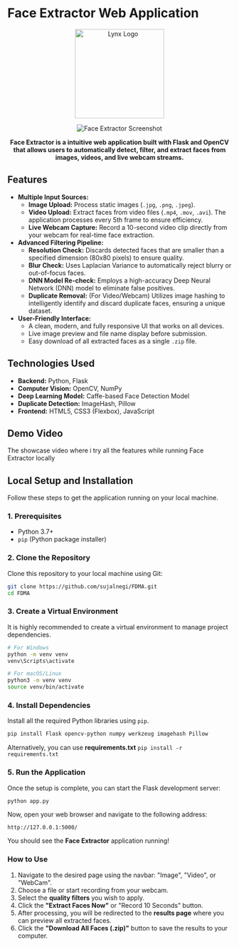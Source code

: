 # Face Extractor Web Application
<div align="center">
  <img src="static/assets/logo.png" alt="Lynx Logo" width="200"/>
   
![Face Extractor Screenshot](https://i.ibb.co/23jfq8D0/logo-removebg-preview.jpg)

**Face Extractor is a intuitive web application built with Flask and OpenCV that allows users to automatically detect, filter, and extract faces from images, videos, and live webcam streams.**

</div>

## Features

* **Multiple Input Sources:**
    * **Image Upload:** Process static images (`.jpg`, `.png`, `.jpeg`).
    * **Video Upload:** Extract faces from video files (`.mp4`, `.mov`, `.avi`). The application processes every 5th frame to ensure efficiency.
    * **Live Webcam Capture:** Record a 10-second video clip directly from your webcam for real-time face extraction.
* **Advanced Filtering Pipeline:**
    * **Resolution Check:** Discards detected faces that are smaller than a specified dimension (80x80 pixels) to ensure quality.
    * **Blur Check:** Uses Laplacian Variance to automatically reject blurry or out-of-focus faces.
    * **DNN Model Re-check:** Employs a high-accuracy Deep Neural Network (DNN) model to eliminate false positives.
    * **Duplicate Removal:** (For Video/Webcam) Utilizes image hashing to intelligently identify and discard duplicate faces, ensuring a unique dataset.
* **User-Friendly Interface:**
    * A clean, modern, and fully responsive UI that works on all devices.
    * Live image preview and file name display before submission.
    * Easy download of all extracted faces as a single `.zip` file.

## Technologies Used

* **Backend:** Python, Flask
* **Computer Vision:** OpenCV, NumPy
* **Deep Learning Model:** Caffe-based Face Detection Model
* **Duplicate Detection:** ImageHash, Pillow
* **Frontend:** HTML5, CSS3 (Flexbox), JavaScript

## Demo Video

The showcase video where i try all the features while running Face Extractor locally

## Local Setup and Installation

Follow these steps to get the application running on your local machine.

### 1. Prerequisites

* Python 3.7+
* `pip` (Python package installer)

### 2. Clone the Repository

Clone this repository to your local machine using Git:

```bash
git clone https://github.com/sujalnegi/FDMA.git
cd FDMA
```
### 3. Create a Virtual Environment

It is highly recommended to create a virtual environment to manage project dependencies.

```bash
# For Windows
python -m venv venv
venv\Scripts\activate

# For macOS/Linux
python3 -m venv venv
source venv/bin/activate
```
### 4. Install Dependencies

Install all the required Python libraries using `pip`.

```bash
pip install Flask opencv-python numpy werkzeug imagehash Pillow
```
Alternatively, you can use **requirements.txt** `pip install -r requirements.txt`

### 5. Run the Application

Once the setup is complete, you can start the Flask development server:
```bash
python app.py
```
Now, open your web browser and navigate to the following address:

```
http://127.0.0.1:5000/
```
You should see the **Face Extractor** application running!

### How to Use
1. Navigate to the desired page using the navbar: "Image", "Video", or "WebCam".
2. Choose a file or start recording from your webcam.
3. Select the **quality filters** you wish to apply.
4. Click the **"Extract Faces Now"** or "Record 10 Seconds" button.
5. After processing, you will be redirected to the **results page** where you can preview all extracted faces.
6. Click the **"Download All Faces (.zip)"** button to save the results to your computer.



